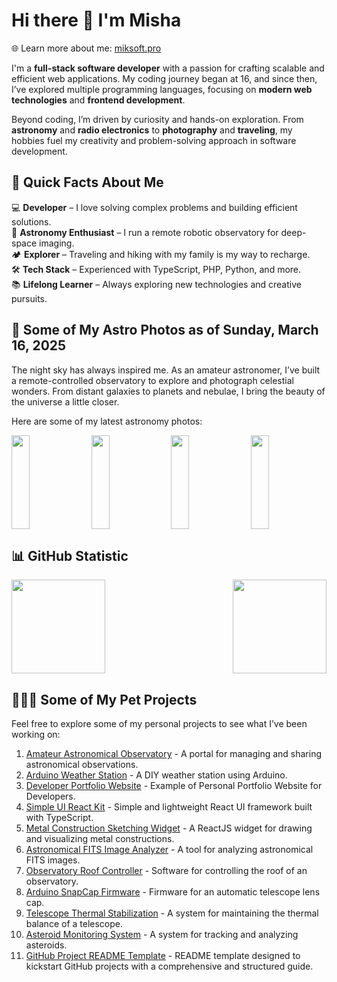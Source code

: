 # Hi there 👋 I'm Misha  
🌐 Learn more about me: [miksoft.pro](https://miksoft.pro)

I'm a **full-stack software developer** with a passion for crafting scalable and efficient web applications. My coding journey began at 16, and since then, I’ve explored multiple programming languages, focusing on **modern web technologies** and **frontend development**.

Beyond coding, I’m driven by curiosity and hands-on exploration. From **astronomy** and **radio electronics** to **photography** and **traveling**, my hobbies fuel my creativity and problem-solving approach in software development.

## 🌟 Quick Facts About Me  

💻 **Developer** – I love solving complex problems and building efficient solutions.  
🌌 **Astronomy Enthusiast** – I run a remote robotic observatory for deep-space imaging.  
🏕️ **Explorer** – Traveling and hiking with my family is my way to recharge.  
🛠️ **Tech Stack** – Experienced with TypeScript, PHP, Python, and more.  
📚 **Lifelong Learner** – Always exploring new technologies and creative pursuits.  

## 🔭 Some of My Astro Photos as of Sunday, March 16, 2025  

The night sky has always inspired me. As an amateur astronomer, I’ve built a remote-controlled observatory to explore and photograph celestial wonders. From distant galaxies to planets and nebulae, I bring the beauty of the universe a little closer.  

Here are some of my latest astronomy photos:

<div style="display: flex; justify-content: space-between;">
<img src="https://api.astro.miksoft.pro/astrophotos/M5/M5-06.08.2021_medium.jpg" alt="" style="width: 24%; height: 150px; object-fit: cover;" />
<img src="https://api.astro.miksoft.pro/astrophotos/NGC6995/NGC6995-22.08.2021_medium.jpg" alt="" style="width: 24%; height: 150px; object-fit: cover;" />
<img src="https://api.astro.miksoft.pro/astrophotos/M51/M51-15.05.2022_medium.jpg" alt="" style="width: 24%; height: 150px; object-fit: cover;" />
<img src="https://api.astro.miksoft.pro/astrophotos/M51/M51-13.06.2018_medium.jpg" alt="" style="width: 24%; height: 150px; object-fit: cover;" />
</div>

## 📊 GitHub Statistic

<div style="display: flex; justify-content: space-between; flex-wrap: nowrap;">
  <img src="https://github-readme-stats.vercel.app/api?username=miksrv&show_icons=true&theme=slateorange&hide_title=true&include_all_commits=true&count_private=true" style="height: 150px;" />
  <img src="https://github-readme-stats.vercel.app/api/top-langs/?username=miksrv&langs_count=6&layout=compact&theme=slateorange" style="height: 150px;" />
</div>

## 👨🏻‍💻 Some of My Pet Projects

Feel free to explore some of my personal projects to see what I’ve been working on:

1. [Amateur Astronomical Observatory](https://github.com/miksrv/astronomy-portal) - A portal for managing and sharing astronomical observations.
2. [Arduino Weather Station](https://github.com/miksrv/arduino-weather-station) - A DIY weather station using Arduino.
3. [Developer Portfolio Website](https://github.com/miksrv/developer-portfolio-website) - Example of Personal Portfolio Website for Developers.
4. [Simple UI React Kit](https://github.com/miksrv/simple-react-ui-kit) - Simple and lightweight React UI framework built with TypeScript.
5. [Metal Construction Sketching Widget](https://github.com/miksrv/sketch-drawing-widget) - A ReactJS widget for drawing and visualizing metal constructions.
6. [Astronomical FITS Image Analyzer](https://github.com/miksrv/astronomy-fits-parser) - A tool for analyzing astronomical FITS images.
7. [Observatory Roof Controller](https://github.com/miksrv/indi-rollroof-controller) - Software for controlling the roof of an observatory.
8. [Arduino SnapCap Firmware](https://github.com/miksrv/arduino-snapcap) - Firmware for an automatic telescope lens cap.
9. [Telescope Thermal Stabilization](https://github.com/miksrv/telescope_thermal_stabilization) - A system for maintaining the thermal balance of a telescope.
11. [Asteroid Monitoring System](https://github.com/miksrv/asteroid-monitoring) - A system for tracking and analyzing asteroids.
12. [GitHub Project README Template](https://github.com/miksrv/GitHub-Project-README-Template) - README template designed to kickstart GitHub projects with a comprehensive and structured guide.
